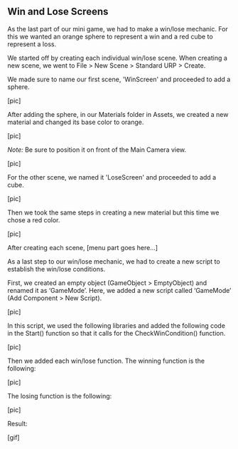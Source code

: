 ## Win and Lose Screens
As the last part of our mini game, we had to make a win/lose mechanic. For this we wanted an orange sphere to represent a win and a red cube to represent a loss.

We started off by creating each individual win/lose scene. When creating a new scene, we went to File > New Scene > Standard URP > Create.

We made sure to name our first scene, 'WinScreen' and proceeded to add a sphere.

[pic]

After adding the sphere, in our Materials folder in Assets, we created a new material and changed its base color to orange.

[pic]

_Note:_ Be sure to position it on front of the Main Camera view.

[pic]

For the other scene, we named it 'LoseScreen' and proceeded to add a cube.

[pic]

Then we took the same steps in creating a new material but this time we chose a red color.

[pic]

After creating each scene, [menu part goes here...]

As a last step to our win/lose mechanic, we had to create a new script to establish the win/lose conditions.

First, we created an empty object (GameObject > EmptyObject) and renamed it as ‘GameMode’. Here, we added a new script called ‘GameMode’ (Add Component > New Script).

[pic]

In this script, we used the following libraries and added the following code in the Start() function so that it calls for the CheckWinCondition() function.

[pic]

Then we added each win/lose function. The winning function is the following:

[pic]

The losing function is the following:

[pic]

Result:

[gif]


